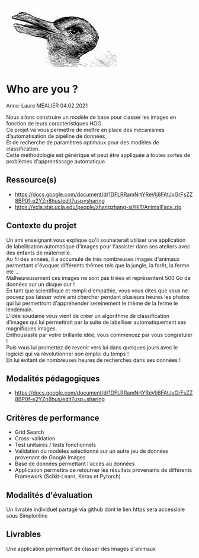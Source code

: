 ![plot](./assets/fanart.jpg)

# Who are you ?  

Anne-Laure MEALIER 04.02.2021  

Nous allons construire un modèle de base pour classer les images en fonction de leurs caractéristiques HOG.  
Ce projet va vous permettre de mettre en place des mécanismes d’automatisation de pipeline de données,  
Et de recherche de paramètres optimaux pour des modèles de classification.  
Cette méthodologie est générique et peut être appliquée à toutes sortes de problèmes d'apprentissage automatique.

## Ressource(s)  

* https://docs.google.com/document/d/1DFLRRamNrtYReVIj8FAtJvGrFsZZ8BP0f-e2YZn8hus/edit?usp=sharing  
* https://vcla.stat.ucla.edu/people/zhangzhang-si/HiT/AnimalFace.zip  

## Contexte du projet  

Un ami enseignant vous explique qu'il souhaiterait utiliser une application de labellisation automatique d'images pour l'assister dans ses ateliers avec des enfants de maternelle.  
Au fil des années, il a accumulé de très nombreuses images d'animaux permettant d'évoquer différents thèmes tels que la jungle, la forêt, la ferme etc ...  
Malheureusement ces images ne sont pas triées et représentent 500 Go de données sur un disque dur !  
En tant que scientifique et rempli d'empathie, vous vous dites que vous ne pouvez pas laisser votre ami chercher pendant plusieurs heures les photos qui lui permettront d'appréhender sereinement le thème de la ferme le lendemain.  
L’idée soudaine vous vient de créer un algorithme de classification d’images qui lui permettrait par la suite de labelliser automatiquement ses magnifiques images.  
Enthousiaste par votre brillante idée, vous commencez par vous congratuler !  
Puis vous lui promettez de revenir vers lui dans quelques jours avec le logiciel qui va révolutionner son emploi du temps !  
En lui évitant de nombreuses heures de recherches dans ses données !

## Modalités pédagogiques  

* https://docs.google.com/document/d/1DFLRRamNrtYReVIj8FAtJvGrFsZZ8BP0f-e2YZn8hus/edit?usp=sharing  

## Critères de performance  

* Grid Search  
* Cross-validation  
* Test unitaires / tests fonctionnels  
* Validation du modèles sélectionné sur un autre jeu de données provenant de Google Images  
* Base de données permettant l'accès au données  
* Application permettra de retourner les résultats provenants de différents Framework (Scikit-Learn, Keras et Pytorch)  

## Modalités d'évaluation  

Un livrable individuel partagé via github dont le lien https sera accessible sous Simplonline

## Livrables  

Une application permettant de classer des images d'animaux  

